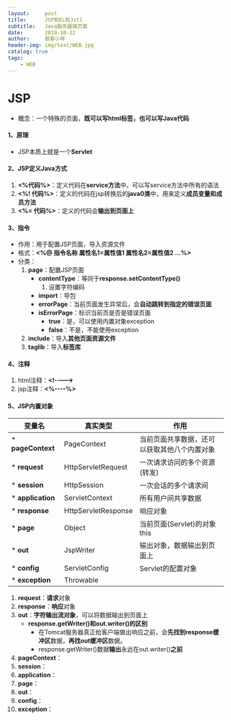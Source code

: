 ```yaml
---
layout:     post                    
title:      JSP和EL和Jstl                    
subtitle:   Java服务器端页面               
date:       2019-10-22               
author:     极客小祥                      
header-img: img/text/WEB.jpg   
catalog: true                        
tags:                                
    - WEB
---
```


# JSP
* 概念：一个特殊的页面，**既可以写html标签，也可以写Java代码**

#### 1、原理
* JSP本质上就是一个**Servlet**

#### 2、JSP定义Java方式
1. **\<%代码%\>**：定义代码在**service方法**中，可以写service方法中所有的语法
2. **\<%! 代码%\>**：定义的代码在jsp转换后的**java0类**中，用来定义**成员变量和成员方法**
3. **\<%= 代码%\>**：定义的代码会**输出到页面上**

#### 3、指令
* 作用：用于配置JSP页面，导入资源文件
* 格式：**\<%@ 指令名称 属性名1=属性值1 属性名2=属性值2 ...%\>**
* 分类：
    1. **page**：配置JSP页面
        * **contentType**：等同于**response.setContentType\(\)**
            1. 设置字符编码
        * **import**：导包
        * **errorPage**：当前页面发生异常后，会**自动跳转到指定的错误页面**
        * **isErrorPage**：标识当前页是否是错误页面
            * **true**：是，可以使用内置对象exception
            * **false**：不是，不能使用exception
    2. **include**：导入**其他页面资源文件**
    3. **taglib**：导入**标签库**

#### 4、注释
1. html注释：**\<\!----\>**
2. jsp注释：**\<%----%\>**

#### 5、JSP内置对象

变量名			|		     真实类型			|			  作用           |
 ---            |             ---               |             ---              |
* **pageContext**	|			PageContext			|		当前页面共享数据，还可以获取其他八个内置对象    |
* **request**		|			HttpServletRequest	|		一次请求访问的多个资源(转发)                  |
* **session**		|			HttpSession			|		一次会话的多个请求间                         |
* **application**	|			ServletContext		|		所有用户间共享数据                           |
* **response**		|			HttpServletResponse	|		响应对象                                    |
* **page**			|			Object				|		当前页面(Servlet)的对象  this                |
* **out**			|			JspWriter			|		输出对象，数据输出到页面上                    |
* **config**		|			ServletConfig		|		Servlet的配置对象                           |
* **exception**		|			Throwable			|		                                            |

1. **request**：**请求**对象
2. **response**：**响应**对象
3. **out**：**字符输出流对象**，可以将数据输出到页面上
    * **response.getWriter\(\)和out.writer\(\)的区别**
        * 在Tomcat服务器真正给客户端做出响应之前，会**先找到response缓冲区**数据，**再找out缓冲区**数据。
        * response.getWriter\(\)数据**输出**永远在out.writer\(\)**之前**
4. **pageContext**：
5. **session**：
6. **application**：
7. **page**：
8. **out**：
9. **config**：
10. **exception**：
